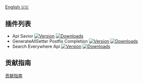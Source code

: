 
[plugin-1]: https://plugins.jetbrains.com/plugin/16860
[plugin-2]: https://plugins.jetbrains.com/plugin/19320
[plugin-3]: https://plugins.jetbrains.com/plugin/19251


[English 🇺🇸](./profile/README_EN.md)

## 插件列表

- Api Savior [![Version](http://phpstorm.espend.de/badge/16860/version)][plugin-1]  [![Downloads](http://phpstorm.espend.de/badge/16860/downloads)][plugin-1]
- GenerateAllSetter Postfix Completion [![Version](http://phpstorm.espend.de/badge/19320/version)][plugin-2]  [![Downloads](http://phpstorm.espend.de/badge/19320/downloads)][plugin-2]
- Search Everywhere Api [![Version](http://phpstorm.espend.de/badge/19251/version)][plugin-3]  [![Downloads](http://phpstorm.espend.de/badge/19251/downloads)][plugin-3]

## 贡献指南

[贡献指南](https://github.com/docer-savior/docer-savior-idea-plugin/blog/master/CONTRIBUTING_CN.md)
